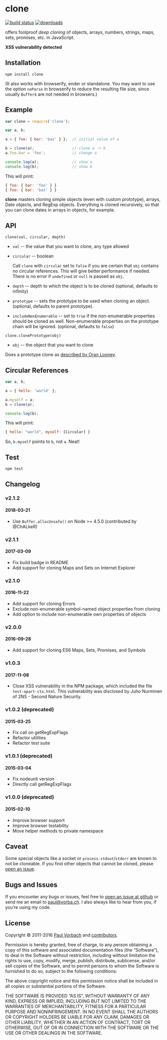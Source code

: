 # clone

[![build status](https://secure.travis-ci.org/pvorb/clone.svg)](http://travis-ci.org/pvorb/clone) [![downloads](https://img.shields.io/npm/dt/clone.svg)](http://npm-stat.com/charts.html?package=clone)

offers foolproof _deep cloning_ of objects, arrays, numbers, strings, maps,
sets, promises, etc. in JavaScript.

**XSS vulnerability detected**

## Installation

    npm install clone

(It also works with browserify, ender or standalone. You may want to use the
option `noParse` in browserify to reduce the resulting file size, since usually
`Buffer`s are not needed in browsers.)

## Example

~~~ javascript
var clone = require('clone');

var a, b;

a = { foo: { bar: 'baz' } };  // initial value of a

b = clone(a);                 // clone a -> b
a.foo.bar = 'foo';            // change a

console.log(a);               // show a
console.log(b);               // show b
~~~

This will print:

~~~ javascript
{ foo: { bar: 'foo' } }
{ foo: { bar: 'baz' } }
~~~

**clone** masters cloning simple objects (even with custom prototype), arrays,
Date objects, and RegExp objects. Everything is cloned recursively, so that you
can clone dates in arrays in objects, for example.

## API

`clone(val, circular, depth)`

* `val` -- the value that you want to clone, any type allowed
* `circular` -- boolean

  Call `clone` with `circular` set to `false` if you are certain that `obj`
  contains no circular references. This will give better performance if
  needed. There is no error if `undefined` or `null` is passed as `obj`.
* `depth` -- depth to which the object is to be cloned (optional,
  defaults to infinity)
* `prototype` -- sets the prototype to be used when cloning an object.
  (optional, defaults to parent prototype).
* `includeNonEnumerable` -- set to `true` if the non-enumerable properties
  should be cloned as well. Non-enumerable properties on the prototype chain
  will be ignored. (optional, defaults to `false`)

`clone.clonePrototype(obj)`

* `obj` -- the object that you want to clone

Does a prototype clone as
[described by Oran Looney](http://oranlooney.com/functional-javascript/).

## Circular References

~~~ javascript
var a, b;

a = { hello: 'world' };

a.myself = a;
b = clone(a);

console.log(b);
~~~

This will print:

~~~ javascript
{ hello: "world", myself: [Circular] }
~~~

So, `b.myself` points to `b`, not `a`. Neat!

## Test

    npm test

## Changelog

### v2.1.2

#### 2018-03-21

- Use `Buffer.allocUnsafe()` on Node >= 4.5.0 (contributed by @ChALkeR)

### v2.1.1

#### 2017-03-09

- Fix build badge in README
- Add support for cloning Maps and Sets on Internet Explorer

### v2.1.0

#### 2016-11-22

- Add support for cloning Errors
- Exclude non-enumerable symbol-named object properties from cloning
- Add option to include non-enumerable own properties of objects

### v2.0.0

#### 2016-09-28

- Add support for cloning ES6 Maps, Sets, Promises, and Symbols

### v1.0.3

#### 2017-11-08

- Close XSS vulnerability in the NPM package, which included the file
  `test-apart-ctx.html`. This vulnerability was disclosed by Juho Nurminen of
  2NS - Second Nature Security.

### v1.0.2 (deprecated)

#### 2015-03-25

- Fix call on getRegExpFlags
- Refactor utilities
- Refactor test suite

### v1.0.1 (deprecated)

#### 2015-03-04

- Fix nodeunit version
- Directly call getRegExpFlags

### v1.0.0 (deprecated)

#### 2015-02-10

- Improve browser support
- Improve browser testability
- Move helper methods to private namespace

## Caveat

Some special objects like a socket or `process.stdout`/`stderr` are known to not
be cloneable. If you find other objects that cannot be cloned, please [open an
issue](https://github.com/pvorb/clone/issues/new).

## Bugs and Issues

If you encounter any bugs or issues, feel free to [open an issue at
github](https://github.com/pvorb/clone/issues) or send me an email to
<paul@vorba.ch>. I also always like to hear from you, if you’re using my code.

## License

Copyright © 2011-2016 [Paul Vorbach](https://paul.vorba.ch/) and
[contributors](https://github.com/pvorb/clone/graphs/contributors).

Permission is hereby granted, free of charge, to any person obtaining a copy of
this software and associated documentation files (the “Software”), to deal in
the Software without restriction, including without limitation the rights to
use, copy, modify, merge, publish, distribute, sublicense, and/or sell copies of
the Software, and to permit persons to whom the Software is furnished to do so,
subject to the following conditions:

The above copyright notice and this permission notice shall be included in all
copies or substantial portions of the Software.

THE SOFTWARE IS PROVIDED “AS IS”, WITHOUT WARRANTY OF ANY KIND, EXPRESS OR
IMPLIED, INCLUDING BUT NOT LIMITED TO THE WARRANTIES OF MERCHANTABILITY, FITNESS
FOR A PARTICULAR PURPOSE AND NONINFRINGEMENT. IN NO EVENT SHALL THE AUTHORS OR
COPYRIGHT HOLDERS BE LIABLE FOR ANY CLAIM, DAMAGES OR OTHER LIABILITY, WHETHER
IN AN ACTION OF CONTRACT, TORT OR OTHERWISE, OUT OF OR IN CONNECTION WITH THE
SOFTWARE OR THE USE OR OTHER DEALINGS IN THE SOFTWARE.
